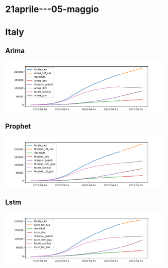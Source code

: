 # 21aprile---05-maggio
# Italy

## Arima
![arima](/arima.png)

## Prophet
![prophet](/prophet.png)

## Lstm
![lstm](/lstm.png)
